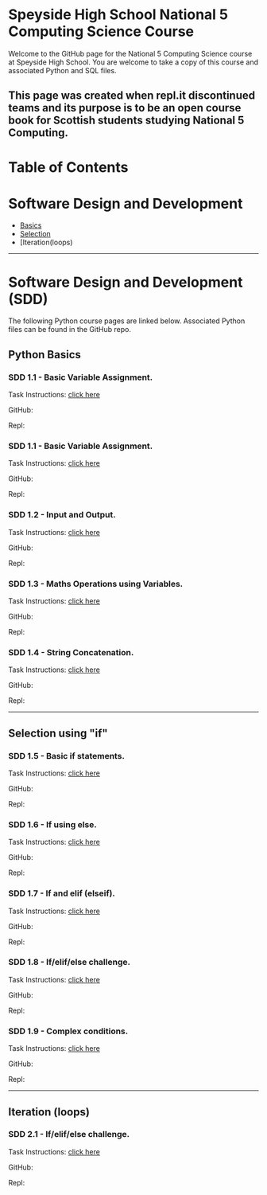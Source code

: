 # Speyside High School National 5 Computing Science Course
Welcome to the GitHub page for the National 5 Computing Science course at Speyside High School. You are welcome to take a copy of this course and associated Python and SQL files. 

This page was created when repl.it discontinued teams and its purpose is to be an open course book for Scottish students studying National 5 Computing.
---
# Table of Contents
# Software Design and Development
* [Basics](index.md#python-basics)
* [Selection](index.md#selection-using-"if")
* [Iteration(loops)

---
# Software Design and Development (SDD)

The following Python course pages are linked below. Associated Python files can be found in the GitHub repo.

## Python Basics

### SDD 1.1 - Basic Variable Assignment.
Task Instructions: [click here](/sdd/sdd11.md)

GitHub: 

Repl:

### SDD 1.1 - Basic Variable Assignment.
Task Instructions: [click here](/sdd/sdd11.md)

GitHub: 

Repl:


### SDD 1.2 - Input and Output.
Task Instructions: [click here](/sdd/sdd11.md)

GitHub: 

Repl:


### SDD 1.3 - Maths Operations using Variables.
Task Instructions: [click here](/sdd/sdd11.md)

GitHub: 

Repl:


### SDD 1.4 - String Concatenation.
Task Instructions: [click here](/sdd/sdd11.md)

GitHub: 

Repl:


---

## Selection using "if"

### SDD 1.5 - Basic if statements.
Task Instructions: [click here](/sdd/sdd11.md)

GitHub: 

Repl:

### SDD 1.6 - If using else.
Task Instructions: [click here](/sdd/sdd11.md)

GitHub: 

Repl:

### SDD 1.7 - If and elif (elseif).
Task Instructions: [click here](/sdd/sdd11.md)

GitHub: 

Repl:

### SDD 1.8 - If/elif/else challenge.
Task Instructions: [click here](/sdd/sdd11.md)

GitHub: 

Repl:

### SDD 1.9 - Complex conditions.
Task Instructions: [click here](/sdd/sdd11.md)

GitHub: 

Repl:

---
## Iteration (loops)

### SDD 2.1 - If/elif/else challenge.
Task Instructions: [click here](/sdd/sdd11.md)

GitHub: 

Repl:
